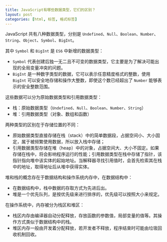 ```yaml
---
title: JavaScript有哪些数据类型，它们的区别？
layout: post
categories: [html, 标签, 格式标签]
---
```


JavaScript 共有八种数据类型，分别是 `Undefined`、`Null`、`Boolean`、`Number`、`String`、`Object`、`Symbol`、`BigInt`。

其中 `Symbol` 和 `BigInt` 是 `ES6` 中新增的数据类型：

- `Symbol` 代表创建后独一无二且不可变的数据类型，它主要是为了解决可能出现的全局变量冲突的问题。
- `BigInt` 是一种数字类型的数据，它可以表示任意精度格式的整数，使用 `BigInt` 可以安全地存储和操作大整数，即使这个数已经超出了 `Number` 能够表示的安全整数范围。

这些数据可以分为原始数据类型和引用数据类型：

- 栈：原始数据类型（`Undefined`、`Null`、`Boolean`、`Number`、`String`）
- 堆：引用数据类型（对象、数组和函数）

两种类型的区别在于存储位置的不同：

- 原始数据类型直接存储在栈（stack）中的简单数据段，占据空间小、大小固定，属于被频繁使用数据，所以放入栈中存储；
- 引用数据类型存储在堆（heap）中的对象，占据空间大、大小不固定。如果存储在栈中，将会影响程序运行的性能；引用数据类型在栈中存储了指针，该指针指向堆中该实体的起始地址。当解释器寻找引用值时，会首先检索其在栈中的地址，取得地址后从堆中获得实体。

堆和栈的概念存在于数据结构和操作系统内存中，在数据结构中：

- 在数据结构中，栈中数据的存取方式为先进后出。
- 堆是一个优先队列，是按优先级来进行排序的，优先级可以按照大小来规定。

在操作系统中，内存被分为栈区和堆区：

- 栈区内存由编译器自动分配释放，存放函数的参数值，局部变量的值等。其操作方式类似于数据结构中的栈。
- 堆区内存一般由开发着分配释放，若开发者不释放，程序结束时可能由垃圾回收机制回收。
